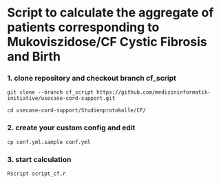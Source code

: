 # Script to calculate the aggregate of patients corresponding to Mukoviszidose/CF Cystic Fibrosis and Birth


### 1. clone repository and checkout branch cf_script

```
git clone --branch cf_script https://github.com/medizininformatik-initiative/usecase-cord-support.git

cd usecase-cord-support/Studienprotokolle/CF/
```

### 2. create your custom config and edit
```
cp conf.yml.sample conf.yml
```



### 3. start calculation
```
Rscript script_cf.r
```